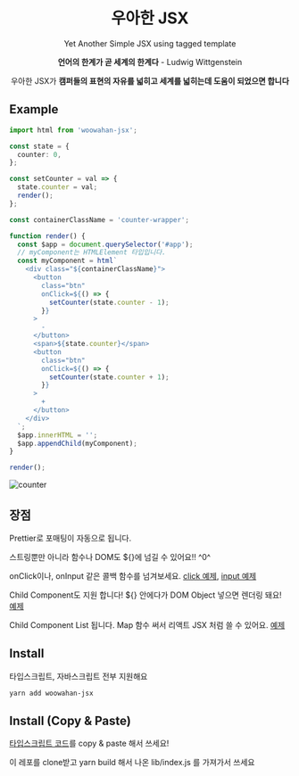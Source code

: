<h1 align="center"> 우아한 JSX </h1>

<p align="center">Yet Another Simple JSX using tagged template</p>

<p align="center"><b>언어의 한계가 곧 세계의 한계다</b> - Ludwig Wittgenstein</p>

<p align="center"> 우아한 JSX가 <b>캠퍼들의 표현의 자유를 넓히고 세계를 넓히는데 도움이 되었으면 합니다</b> </p>

## Example

```ts
import html from 'woowahan-jsx';

const state = {
  counter: 0,
};

const setCounter = val => {
  state.counter = val;
  render();
};

const containerClassName = 'counter-wrapper';

function render() {
  const $app = document.querySelector('#app');
  // myComponent는 HTMLElement 타입입니다.
  const myComponent = html`
    <div class="${containerClassName}">
      <button
        class="btn"
        onClick=${() => {
          setCounter(state.counter - 1);
        }}
      >
        -
      </button>
      <span>${state.counter}</span>
      <button
        class="btn"
        onClick=${() => {
          setCounter(state.counter + 1);
        }}
      >
        +
      </button>
    </div>
  `;
  $app.innerHTML = '';
  $app.appendChild(myComponent);
}

render();
```

![counter](https://user-images.githubusercontent.com/13645032/127169158-e832a11c-1624-44b5-9f94-e2b38312facc.gif)

## 장점

Prettier로 포매팅이 자동으로 됩니다.

스트링뿐만 아니라 함수나 DOM도 ${}에 넘길 수 있어요!! ^0^

onClick이나, onInput 같은 콜백 함수를 넘겨보세요. [click 예제](./examples/counter/app.ts), [input 예제](./examples/input/app.ts)

Child Component도 지원 합니다! ${} 안에다가 DOM Object 넣으면 렌더링 돼요! [예제](./examples/recursion/app.ts)

Child Component List 됩니다. Map 함수 써서 리액트 JSX 처럼 쓸 수 있어요. [예제](./examples/dom-list/app.ts)

## Install

타입스크립트, 자바스크립트 전부 지원해요

```sh
yarn add woowahan-jsx
```

## Install (Copy & Paste)

[타입스크립트 코드](./src/index.ts)를 copy & paste 해서 쓰세요!

이 레포를 clone받고 yarn build 해서 나온 lib/index.js 를 가져가서 쓰세요
